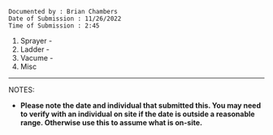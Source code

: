 ```
Documented by : Brian Chambers
Date of Submission : 11/26/2022 
Time of Submission : 2:45
```

1. Sprayer - 
2. Ladder - 
3.  Vacume - 
4. Misc

***


NOTES:

* **Please note the date and individual that submitted this. You may need to verify with an individual on site if the date is outside a reasonable range. Otherwise use this to assume what is on-site.**